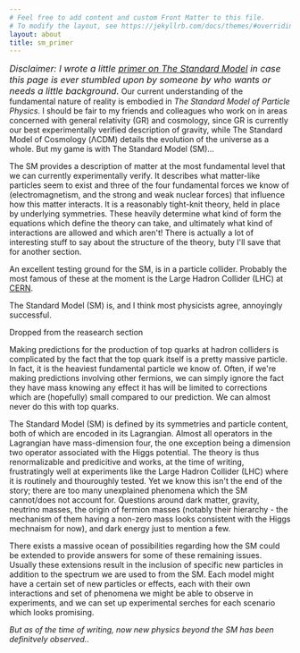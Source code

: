 ```yaml
---
# Feel free to add content and custom Front Matter to this file.
# To modify the layout, see https://jekyllrb.com/docs/themes/#overriding-theme-defaults
layout: about
title: sm_primer
---
```

*<font size="3">Disclaimer: I wrote a little <a href="/sm_primer.md">primer on The Standard Model</a> in case this page is ever stumbled upon by someone by who wants or needs a little background.</font>*
Our current understanding of the fundamental nature of reality is embodied in *The Standard Model of Particle Physics*. I should be fair to my friends and colleagues who work on in areas concerned with general relativity (GR) and cosmology, since GR is currently our best experimentally verified description of gravity, while The Standard Model of Cosmology (&Lambda;CDM) details the evolution of the universe as a whole. But my game is with The Standard Model (SM)...

The SM provides a description of matter at the most fundamental level that we can currently experimentally verify. It describes what matter-like particles seem to exist and three of the four fundamental forces we know of (electromagnetism, and the strong and weak nuclear forces) that influence how this matter interacts. It is a reasonably tight-knit theory, held in place by underlying symmetries. These heavily determine what kind of form the equations which define the theory can take, and ultimately what kind of interactions are allowed and which aren't! There is actually a lot of interesting stuff to say about the structure of the theory, buty I'll save that for another section.

An excellent testing ground for the SM, is in a particle collider. Probably the most famous of these at the moment is the Large Hadron Collider (LHC) at [CERN](https://home.cern/]).

The Standard Model (SM) is, and I think most physicists agree, annoyingly successful.


Dropped from the reasearch section
<!-- My research has mostly focussed on making predictions relevant for physics around the Large Hadron Collider (LHC). Throughout my research I have worked within the framework of Effective Field Theory (EFT). Specifically:
- *Soft Collinear Effective Theory* (SCET)
- *Standard Model Effective Field Theory* (SMEFT)

While there are many EFTs which have been developed to address different situations, these two actually provide a useful comparison between two categories of EFT; namely "top down" and "bottom up". Top down EFTs are typically derived from a theory we know by removing degrees of freedom, expanding the theory as a Taylor series (power expansion) around some limits we are interested in. As such, we can focus only on the dynamics we are interested in looking at in a given calculation, and moreover we can, in principle, derive the form our EFT should take to any given order in the power expansion we like.

SCET is an example of a top down theory. -->

Making predictions for the production of top quarks at hadron colliders is complicated by the fact that the top quark itself is a pretty massive particle. In fact, it is the heaviest fundamental particle we know of. Often, if we're making predictions involving other fermions, we can simply ignore the fact they have mass knowing any effect it has will be limited to corrections which are (hopefully) small compared to our prediction. We can almost never do this with top quarks.



The Standard Model (SM) is defined by its symmetries and particle content, both of which are encoded in its Lagrangian. Almost all operators in the Lagrangian have mass-dimension four, the one exception being a dimension two operator associated with the Higgs potential. The theory is thus renormalizable and predicitive and works, at the time of writing, frustratingly well at experiments like the Large Hadron Collider (LHC) where it is routinely and thouroughly tested. Yet we know this isn't the end of the story; there are too many unexplained phenomena which the SM cannot/does not account for. Questions around dark matter, gravity, neutrino masses, the origin of fermion masses (notably their hierarchy - the mechanism of them having a non-zero mass looks consistent with the Higgs mechnaism for now), and dark energy just to mention a few.

There exists a massive ocean of possibilities regarding how the SM could be extended to provide answers for some of these remaining issues. Usually these extensions result in the inclusion of specific new particles in addition to the spectrum we are used to from the SM. Each model might have a certain set of new particles or effects, each with their own interactions and set of phenomena we might be able to observe in experiments, and we can set up experimental serches for each scenario which looks promising.

*But as of the time of writing, now new physics beyond the SM has been definitvely observed..*

